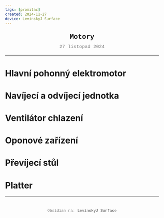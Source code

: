 ```yaml
---
tags: [promitac]
created: 2024-11-27
device: LevinskyJ Surface
---
```

<div style="text-align: center; font-size: 1.6em; font-weight: bold; padding: 10px 0; font-family: Courier New">
  Motory
</div>

<div style="text-align: center; color: gray; font-size: 1.1em; margin-bottom: 20px; font-family: Courier New">  27 listopad 2024
</div>

---

# Hlavní pohonný elektromotor
# Navíjecí a odvíjecí jednotka
# Ventilátor chlazení
# Oponové zařízení
# Převíjecí stůl
# Platter

---

<div style="text-align: center; color: gray; font-size: 0.9em; margin-top: 40px; font-family: Courier New">
  Obsidian na: <strong>LevinskyJ Surface</strong>
</div>

